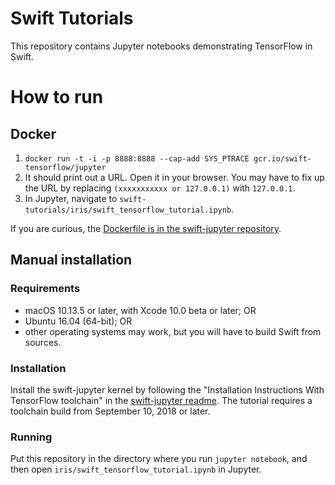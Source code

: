 # Swift Tutorials

This repository contains Jupyter notebooks demonstrating TensorFlow in Swift.

# How to run

## Docker

1. `docker run -t -i -p 8888:8888 --cap-add SYS_PTRACE gcr.io/swift-tensorflow/jupyter`
2. It should print out a URL. Open it in your browser. You may have to fix up
   the URL by replacing `(xxxxxxxxxxx or 127.0.0.1)` with `127.0.0.1`.
3. In Jupyter, navigate to `swift-tutorials/iris/swift_tensorflow_tutorial.ipynb`.

If you are curious, the [Dockerfile is in the swift-jupyter
repository](https://github.com/google/swift-jupyter/tree/master/docker).

## Manual installation

### Requirements

* macOS 10.13.5 or later, with Xcode 10.0 beta or later; OR
* Ubuntu 16.04 (64-bit); OR
* other operating systems may work, but you will have to build Swift from
  sources.

### Installation

Install the swift-jupyter kernel by following the "Installation Instructions
With TensorFlow toolchain" in the
[swift-jupyter readme](https://github.com/google/swift-jupyter). The tutorial
requires a toolchain build from September 10, 2018 or later.

### Running

Put this repository in the directory where you run `jupyter notebook`, and then
open `iris/swift_tensorflow_tutorial.ipynb` in Jupyter.
